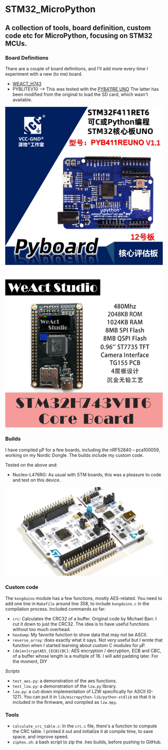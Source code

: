 # STM32_MicroPython

## A collection of tools, board definition, custom code etc for MicroPython, focusing on STM32 MCUs.

### Board Definitions

There are a couple of board definitions, and I'll add more every time I experiment with a new (to me) board.

* [WEACT_H743](https://github.com/WeActStudio/MiniSTM32H7xx)
* PYBLITEV10 --> This was tested with the [PYB411RE UNO](https://item.taobao.com/item.htm?spm=a312a.7700824.w4002-6273769129.11.4cf860dcjCPDug&id=612370008756)
The latter has been modified from the original to load the SD card, which wasn't available.

![PYB411RE_UNO](assets/PYB411RE_UNO.png)

![WeActStudio_H743](assets/WeActStudio_H743.png)

### Builds

I have compiled µP for a few boards, including the nRF52840 – pca100059, working on my Nordic Dongle. The builds include my custom code.

Tested on the above and:

* Nucleo-L476RG: As usual with STM boards, this was a pleasure to code and test on this device.

![Nucleo-L476RG](assets/Nucleo-L476RG.png)

### Custom code

The `kongduino` module has a few functions, mostly AES-related. You need to add one line in `Makefile` around line 358, to include `kongduino.c` in the compilation process. Included commands so far:

* `crc`: Calculates the CRC32 of a buffer. Original code by Michael Barr. I cut it down to just the CRC32. The idea is to have useful functions without too much overhead.
* `hexdump`: My favorite function to show data that may not be ASCII.
* `reverse_array`: does exactly what it says. Not *very* useful but I wrote that function when I started learning about custom C modules for µP.
* `[de|en]cryptAES_[ECB|CBC]`: AES encryption / decryption, ECB and CBC, of a buffer whose length is a multiple of 16. I will add padding later. For the moment, DIY

*Scripts*

* `test_aes.py`: a demonstration of the aes functions.
* `test_lzw.py`: a demonstration of the `lzw.py` library.
* `lzw.py`: a cut-down implementation of LZW specifically for ASCII (0-127). You can put it in `lib/micropython-lib/python-stdlib` so that it is included in the firmware, and compiled as `lzw.mpy`.

### Tools

* `calculate_crc_table.c`: In the `crc.c` file, there's a function to compute the CRC table. I printed it out and initialize it at compile time, to save space, and improve speed.
* `ziphex.sh`: a bash script to zip the .hex builds, before pushing to GitHub.